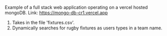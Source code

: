 Example of a full stack web application operating on a vercel hosted mongoDB.
Link: https://mongo-db-cr1.vercel.app

1. Takes in the file 'fixtures.csv'.
2. Dynamically searches for rugby fixtures as users types in a team name.
